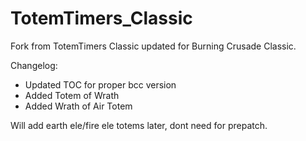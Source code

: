# TotemTimers_Classic

Fork from TotemTimers Classic updated for Burning Crusade Classic.

Changelog:

* Updated TOC for proper bcc version
* Added Totem of Wrath
* Added Wrath of Air Totem


Will add earth ele/fire ele totems later, dont need for prepatch.
